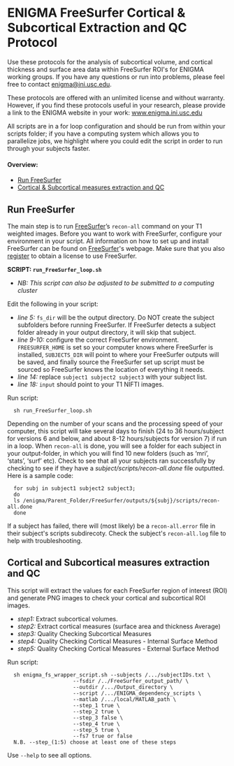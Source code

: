 # ENIGMA FreeSurfer Cortical & Subcortical Extraction and QC Protocol
Use these protocols for the analysis of subcortical volume, and cortical thickness and surface area data within FreeSurfer ROI's for ENIGMA working groups. If you have any questions or run into problems, please feel free to contact enigma@ini.usc.edu.

These protocols are offered with an unlimited license and without warranty. However, if you find these protocols useful in your research, please provide a link to the ENIGMA website in your work: www.enigma.ini.usc.edu

All scripts are in a for loop configuration and should be run from within your scripts folder; if you have a computing system which allows you to parallelize jobs, we highlight where you could edit the script in order to run through your subjects faster. 

#### Overview:
* [Run FreeSurfer](#run-freesurfer)
* [Cortical & Subcortical measures extraction and QC](#cortical-and-subcortical-measures-extraction-and-qc)

## Run FreeSurfer
The main step is to run [FreeSurfer](http://surfer.nmr.mgh.harvard.edu/fswiki/recon-all)’s `recon-all` command on your T1 weighted images. Before you want to work with FreeSurfer, configure your environment in your script. All information on how to set up and install FreeSurfer can be found on [FreeSurfer](https://surfer.nmr.mgh.harvard.edu/fswiki/QuickInstall)'s webpage. Make sure that you also [register](https://surfer.nmr.mgh.harvard.edu/registration.html) to obtain a license to use FreeSurfer.

**SCRIPT: `run_FreeSurfer_loop.sh`**
* _NB: This script can also be adjusted to be submitted to a computing cluster_

Edit the following in your script: 
* _line 5:_ `fs_dir` will be the output directory. Do NOT create the subject subfolders before running FreeSurfer. If FreeSurfer detects a subject folder already in your output directory, it will skip that subject. 
* _line 9-10:_ configure the correct FreeSurfer environment. `FREESURFER_HOME` is set so your computer knows where FreeSurfer is installed, `SUBJECTS_DIR` will point to where your FreeSurfer outputs will be saved, and finally source the FreeSurfer set up script must be sourced so FreeSurfer knows the location of everything it needs.
* _line 14:_ replace `subject1 subject2 subject3` with your subject list.
* _line 18:_ `input` should point to your T1 NIFTI images.

Run script: 

      sh run_FreeSurfer_loop.sh

Depending on the number of your scans and the processing speed of your computer, this script will take several days to finish (24 to 36 hours/subject for versions 6 and below, and about 8-12 hours/subjects for version 7) if run in a loop. When `recon-all` is done, you will see a folder for each subject in your output-folder, in which you will find 10 new folders (such as ‘mri’, ‘stats’, ‘surf’ etc). Check to see that all your subjects ran successfully by checking to see if they have a _subject/scripts/recon-all.done_ file outputted. Here is a sample code: 

      for subj in subject1 subject2 subject3;
      do
      ls /enigma/Parent_Folder/FreeSurfer/outputs/${subj}/scripts/recon-all.done
      done

If a subject has failed, there will (most likely) be a `recon-all.error` file in their subject's scripts subdirecoty. Check the subject's `recon-all.log` file to help with troubleshooting.   

## Cortical and Subcortical measures extraction and QC

This script will extract the values for each FreeSurfer region of interest (ROI) and generate PNG images to check your cortical and subcortical ROI images.

* _step1:_ Extract subcortical volumes.
* _step2:_ Extract cortical measures (surface area and thickness Average)
* _step3:_ Quality Checking Subcortical Measures
* _step4:_ Quality Checking Cortical Measures - Internal Surface Method
* _step5:_ Quality Checking Cortical Measures - External Surface Method


Run script:

      sh enigma_fs_wrapper_script.sh --subjects /.../subjectIDs.txt \
						 --fsdir /../FreeSurfer_output_path/ \
						 --outdir /.../Output_directory \
						 --script /.../ENIGMA_dependency_scripts \
						 --matlab /.../local/MATLAB_path \
						 --step_1 true \
						 --step_2 true \
						 --step_3 false \
						 --step_4 true \
						 --step_5 true \
						 --fs7 true or false
      N.B. --step_(1:5) choose at least one of these steps 

Use `--help` to see all options.







